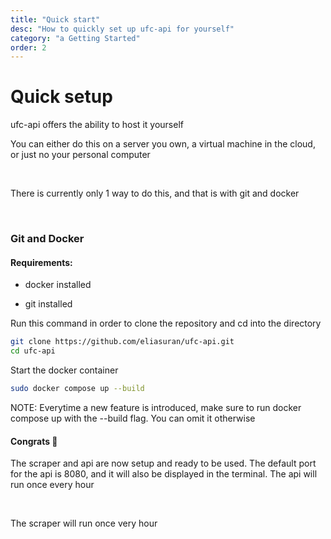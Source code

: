 ```yaml
---
title: "Quick start"
desc: "How to quickly set up ufc-api for yourself"
category: "a Getting Started"
order: 2
---
```


# Quick setup

ufc-api offers the ability to host it yourself

You can either do this on a server you own, a virtual machine in the cloud, or just no your personal computer

<br />

There is currently only 1 way to do this, and that is with git and docker

<br />

### Git and Docker

#### Requirements:

- docker installed

- git installed


Run this command in order to clone the repository and cd into the directory

```bash
git clone https://github.com/eliasuran/ufc-api.git
cd ufc-api
```

Start the docker container
```bash
sudo docker compose up --build
```
NOTE: Everytime a new feature is introduced, make sure to run docker compose up with the --build flag. You can omit it otherwise

#### Congrats 🎉

The scraper and api are now setup and ready to be used. The default port for the api is 8080, and it will also be displayed in the terminal. The api will run once every hour

<br />

The scraper will run once very hour
